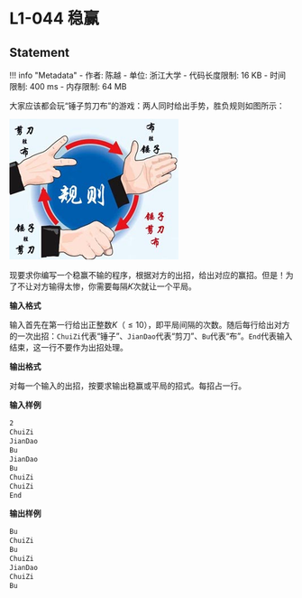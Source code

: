 
# L1-044 稳赢

## Statement

!!! info "Metadata"
    - 作者: 陈越
    - 单位: 浙江大学
    - 代码长度限制: 16 KB
    - 时间限制: 400 ms
    - 内存限制: 64 MB

大家应该都会玩“锤子剪刀布”的游戏：两人同时给出手势，胜负规则如图所示：


![](./statement-assets/367)

现要求你编写一个稳赢不输的程序，根据对方的出招，给出对应的赢招。但是！为了不让对方输得太惨，你需要每隔$K$次就让一个平局。

**输入格式**

输入首先在第一行给出正整数$K$（$\le 10$），即平局间隔的次数。随后每行给出对方的一次出招：`ChuiZi`代表“锤子”、`JianDao`代表“剪刀”、`Bu`代表“布”。`End`代表输入结束，这一行不要作为出招处理。

**输出格式**

对每一个输入的出招，按要求输出稳赢或平局的招式。每招占一行。

**输入样例**
```plaintext
2
ChuiZi
JianDao
Bu
JianDao
Bu
ChuiZi
ChuiZi
End
```

**输出样例**
```plaintext
Bu
ChuiZi
Bu
ChuiZi
JianDao
ChuiZi
Bu
```
